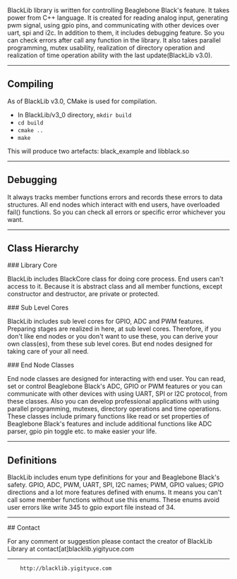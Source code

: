 BlackLib library is written for controlling Beaglebone Black's feature. It takes power from C++ language. It is created for reading analog input, generating pwm signal, using gpio pins, and communicating with other devices over uart, spi and i2c. In addition to them, it includes debugging feature. So you can check errors after call any function in the library. It also takes parallel programming, mutex usability, realization of directory operation and realization of time operation ability with the last update(BlackLib v3.0).

--------------------------------------------------------------------------------
## Compiling
As of BlackLib v3.0, CMake is used for compilation. 

* In BlackLib/v3_0 directory, `mkdir build`
* `cd build`
* `cmake ..`
* `make`

This will produce two artefacts: black_example and libblack.so

--------------------------------------------------------------------------------
## Debugging

It always tracks member functions errors and records these errors to data structures. All end nodes which interact with end users, have overloaded fail() functions. So you can check all errors or specific error whichever you want.


--------------------------------------------------------------------------------
## Class Hierarchy

### Library Core

BlackLib includes BlackCore class for doing core process. End users can't access to it. Because it is abstract class and all member functions, except constructor and destructor, are private or protected.

### Sub Level Cores

BlackLib includes sub level cores for GPIO, ADC and PWM features. Preparing stages are realized in here, at sub level cores. Therefore, if you don't like end nodes or you don't want to use these, you can derive your own class(es), from these sub level cores. But end nodes designed for taking care of your all need.

### End Node Classes

End node classes are designed for interacting with end user. You can read, set or control Beaglebone Black's ADC, GPIO or PWM features or you can communicate with other devices with using UART, SPI or I2C protocol, from these classes. Also you can develop professional applications with using parallel programming, mutexes, directory operations and time operations. These classes include primary functions like read or set properties of Beaglebone Black's features and include additional functions like ADC parser, gpio pin toggle etc. to make easier your life.


--------------------------------------------------------------------------------
## Definitions

BlackLib includes enum type definitions for your and Beaglebone Black's safety. GPIO, ADC, PWM, UART, SPI, I2C names; PWM, GPIO values; GPIO directions and a lot more features defined with enums. It means you can't call some member functions without use this enums. These enums avoid user errors like write 345 to gpio export file instead of 34.


--------------------------------------------------------------------------------
## Contact

For any comment or suggestion please contact the creator of BlackLib Library at contact[at]blacklib.yigityuce.com


--------------------------------------------------------------------------------
		http://blacklib.yigityuce.com	
